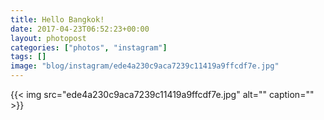 ```yaml
---
title: Hello Bangkok!
date: 2017-04-23T06:52:23+00:00
layout: photopost
categories: ["photos", "instagram"]
tags: []
image: "blog/instagram/ede4a230c9aca7239c11419a9ffcdf7e.jpg"
---
```


{{< img src="ede4a230c9aca7239c11419a9ffcdf7e.jpg" alt="" caption="" >}}



